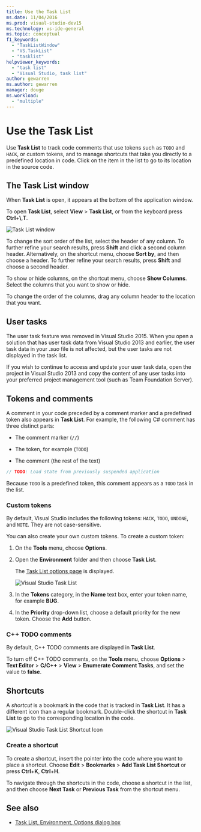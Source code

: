 ```yaml
---
title: Use the Task List
ms.date: 11/04/2016
ms.prod: visual-studio-dev15
ms.technology: vs-ide-general
ms.topic: conceptual
f1_keywords:
  - "TaskListWindow"
  - "VS.TaskList"
  - "tasklist"
helpviewer_keywords:
  - "task list"
  - "Visual Studio, task list"
author: gewarren
ms.author: gewarren
manager: douge
ms.workload:
  - "multiple"
---
```

# Use the Task List

Use **Task List** to track code comments that use tokens such as `TODO` and `HACK`, or custom tokens, and to manage shortcuts that take you directly to a predefined location in code. Click on the item in the list to go to its location in the source code.

## The Task List window

When **Task List** is open, it appears at the bottom of the application window.

To open **Task List**, select **View** > **Task List**, or from the keyboard press **Ctrl**+**\\**,**T**.

![Task List window](../ide/media/vs2015_task_list.png)

To change the sort order of the list, select the header of any column. To further refine your search results, press **Shift** and click a second column header. Alternatively, on the shortcut menu, choose **Sort by**, and then choose a header. To further refine your search results, press **Shift** and choose a second header.

To show or hide columns, on the shortcut menu, choose **Show Columns**. Select the columns that you want to show or hide.

To change the order of the columns, drag any column header to the location that you want.

## User tasks

The user task feature was removed in Visual Studio 2015. When you open a solution that has user task data from Visual Studio 2013 and earlier, the user task data in your *.suo* file is not affected, but the user tasks are not displayed in the task list.

If you wish to continue to access and update your user task data, open the project in Visual Studio 2013 and copy the content of any user tasks into your preferred project management tool (such as Team Foundation Server).

## Tokens and comments

A comment in your code preceded by a comment marker and a predefined token also appears in **Task List**. For example, the following C# comment has three distinct parts:

- The comment marker (`//`)

- The token, for example (`TODO`)

- The comment (the rest of the text)

```csharp
// TODO: Load state from previously suspended application
```

Because `TODO` is a predefined token, this comment appears as a `TODO` task in the list.

### Custom tokens

By default, Visual Studio includes the following tokens: `HACK`, `TODO`, `UNDONE`, and `NOTE`. They are not case-sensitive.

You can also create your own custom tokens. To create a custom token:

1. On the **Tools** menu, choose **Options**.

2. Open the **Environment** folder and then choose **Task List**.

   The [Task List options page](../ide/reference/task-list-environment-options-dialog-box.md) is displayed.

   ![Visual Studio Task List](../ide/media/vs2015_task_list_options.png)

3. In the **Tokens** category, in the **Name** text box, enter your token name, for example **BUG**.

4. In the **Priority** drop-down list, choose a default priority for the new token. Choose the **Add** button.

### C++ TODO comments

By default, C++ TODO comments are displayed in **Task List**.

To turn off C++ TODO comments, on the **Tools** menu, choose **Options** > **Text Editor** > **C/C++** > **View** > **Enumerate Comment Tasks**, and set the value to **false**.

## Shortcuts

A *shortcut* is a bookmark in the code that is tracked in **Task List**. It has a different icon than a regular bookmark. Double-click the shortcut in **Task List** to go to the corresponding location in the code.

![Visual Studio Task List Shortcut Icon](../ide/media/vs2015_task_list_bookmark.png)

### Create a shortcut

To create a shortcut, insert the pointer into the code where you want to place a shortcut. Choose **Edit** > **Bookmarks** > **Add Task List Shortcut** or press **Ctrl**+**K**, **Ctrl**+**H**.

To navigate through the shortcuts in the code, choose a shortcut in the list, and then choose **Next Task** or **Previous Task** from the shortcut menu.

## See also

- [Task List, Environment, Options dialog box](../ide/reference/task-list-environment-options-dialog-box.md)